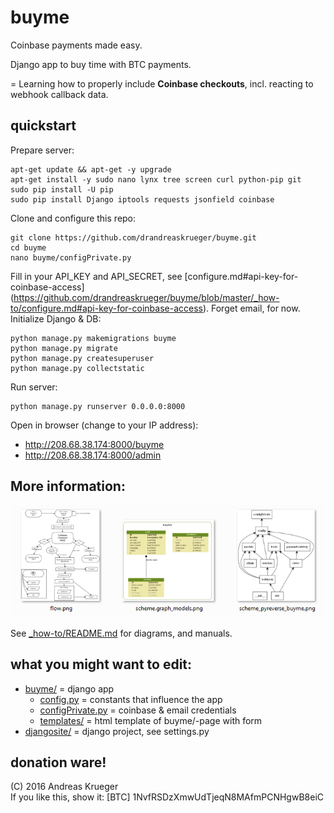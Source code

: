 # buyme
Coinbase payments made easy.

Django app to buy time with BTC payments.

= Learning how to properly include **Coinbase checkouts**, incl. reacting to webhook callback data. 

## quickstart

Prepare server:

    apt-get update && apt-get -y upgrade
    apt-get install -y sudo nano lynx tree screen curl python-pip git 
    sudo pip install -U pip
    sudo pip install Django iptools requests jsonfield coinbase

Clone and configure this repo:

    git clone https://github.com/drandreaskrueger/buyme.git
    cd buyme
    nano buyme/configPrivate.py

Fill in your API_KEY and API_SECRET, see [configure.md#api-key-for-coinbase-access] (https://github.com/drandreaskrueger/buyme/blob/master/_how-to/configure.md#api-key-for-coinbase-access). Forget email, for now. Initialize Django & DB: 

    python manage.py makemigrations buyme
    python manage.py migrate
    python manage.py createsuperuser
    python manage.py collectstatic
    
Run server: 

	python manage.py runserver 0.0.0.0:8000
	
Open in browser (change to your IP address):

* http://208.68.38.174:8000/buyme
* http://208.68.38.174:8000/admin 
    
## More information:
[![diagrams and more](_how-to/img/thumbs.png)](_how-to/README.md)

See [_how-to/README.md](_how-to/README.md) for diagrams, and manuals.

## what you might want to edit:
* [buyme/](buyme/) = django app
  * [config.py](buyme/config.py) = constants that influence the app 
  * [configPrivate.py](buyme/configPrivate.py) = coinbase & email credentials
  * [templates/](buyme/templates/) = html template of buyme/-page with form
* [djangosite/](djangosite/) = django project, see settings.py 

## donation ware!
(C) 2016 Andreas Krueger  
If you like this, show it: [BTC] 1NvfRSDzXmwUdTjeqN8MAfmPCNHgwB8eiC  
  